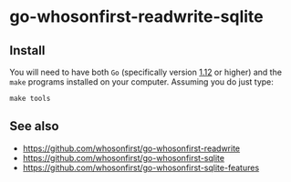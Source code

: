 # go-whosonfirst-readwrite-sqlite

## Install

You will need to have both `Go` (specifically version [1.12](https://golang.org/dl/) or higher) and the `make` programs installed on your computer. Assuming you do just type:

```
make tools
```

## See also

* https://github.com/whosonfirst/go-whosonfirst-readwrite
* https://github.com/whosonfirst/go-whosonfirst-sqlite
* https://github.com/whosonfirst/go-whosonfirst-sqlite-features
